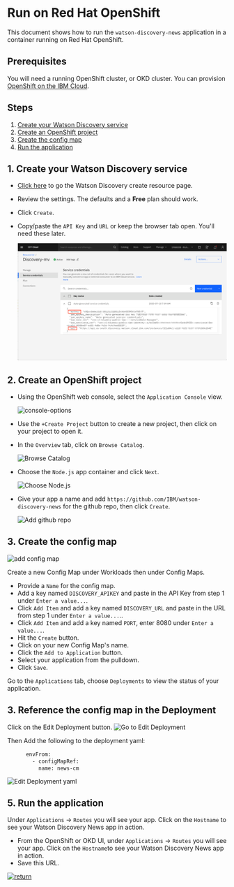 # Run on Red Hat OpenShift

This document shows how to run the `watson-discovery-news` application in a container running on Red Hat OpenShift.

## Prerequisites

You will need a running OpenShift cluster, or OKD cluster. You can provision [OpenShift on the IBM Cloud](https://cloud.ibm.com/kubernetes/catalog/openshiftcluster).

## Steps

1. [Create your Watson Discovery service](#1-create-your-watson-discovery-service)
1. [Create an OpenShift project](#2-create-an-openshift-project)
1. [Create the config map](#3-create-the-config-map)
1. [Run the application](#4-run-the-application)

## 1. Create your Watson Discovery service

* [Click here](https://cloud.ibm.com/catalog/services/discovery) to go the Watson Discovery create resource page.
* Review the settings. The defaults and a **Free** plan should work.
* Click `Create`.
* Copy/paste the `API Key` and `URL` or keep the browser tab open. You'll need these later.

  ![get-creds](images/disco-get-creds.png)

## 2. Create an OpenShift project

* Using the OpenShift web console, select the `Application Console` view.

  ![console-options](https://raw.githubusercontent.com/IBM/pattern-utils/master/openshift/openshift-app-console-option.png)

* Use the `+Create Project` button to create a new project, then click on your project to open it.

* In the `Overview` tab, click on `Browse Catalog`.

  ![Browse Catalog](https://raw.githubusercontent.com/IBM/pattern-utils/master/openshift/openshift-browse-catalog.png)

* Choose the `Node.js` app container and click `Next`.

  ![Choose Node.js](https://raw.githubusercontent.com/IBM/pattern-utils/master/openshift/openshift-choose-nodejs.png)

* Give your app a name and add `https://github.com/IBM/watson-discovery-news` for the github repo, then click `Create`.

  ![Add github repo](https://raw.githubusercontent.com/IBM/pattern-utils/master/openshift/openshift-add-github-repo.png)

## 3. Create the config map

  ![add config map](https://raw.githubusercontent.com/kdeif/watson-discovery-news/master/doc/source/images/edit-configmap.png)

Create a new Config Map under Workloads then under Config Maps.

* Provide a `Name` for the config map.
* Add a key named `DISCOVERY_APIKEY` and paste in the API Key from step 1 under `Enter a value...`.
* Click `Add Item` and add a key named `DISCOVERY_URL` and paste in the URL from step 1 under `Enter a value...`..
* Click `Add Item` and add a key named `PORT`, enter 8080 under `Enter a value...`.
* Hit the `Create` button.
* Click on your new Config Map's name.
* Click the `Add to Application` button.
* Select your application from the pulldown.
* Click `Save`.

Go to the `Applications` tab, choose `Deployments` to view the status of your application.

## 3. Reference the config map in the Deployment

Click on the Edit Deployment button.
![Go to Edit Deployment](https://raw.githubusercontent.com/kdeif/watson-discovery-news/master/doc/source/images/edit-deployment.png)

Then Add the following to the deployment yaml:

          envFrom: 
            - configMapRef:
              name: news-cm
              
![Edit Deployment yaml](https://raw.githubusercontent.com/kdeif/watson-discovery-news/master/doc/source/images/edit-deployment-yaml.png)

## 5. Run the application

Under `Applications` -> `Routes` you will see your app. Click on the `Hostname` to see your Watson Discovery News app in action.

* From the OpenShift or OKD UI, under `Applications` -> `Routes` you will see your app. Click on the `Hostname`to see your Watson Discovery News app in action.
* Save this URL.

[![return](https://raw.githubusercontent.com/IBM/pattern-utils/master/deploy-buttons/return.png)](https://github.com/IBM/watson-discovery-news#deployment-options)
